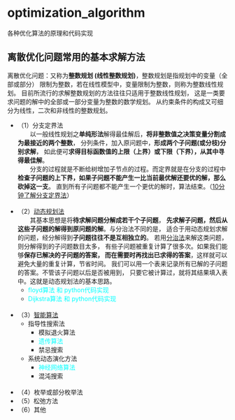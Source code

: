 # optimization_algorithm
各种优化算法的原理和代码实现

## 离散优化问题常用的基本求解方法
离散优化问题：又称为**整数规划 (线性整数规划)**，整数规划是指规划中的变量（全部或部分）
限制为整数，若在线性模型中，变量限制为整数，则称为整数线性规划。
目前所流行的求解整数规划的方法往往只适用于整数线性规划，
这是一类要求问题的解中的全部或一部分变量为整数的数学规划。
从约束条件的构成又可细分为线性，二次和非线性的整数规划。
- （1）分支定界法<br>
    &emsp;&emsp;以一般线性规划之**单纯形法**解得最佳解后，**将非整数值之决策变量分割成为最接近的两个整数**，
    分列条件，加入原问题中，**形成两个子问题(或分枝)分别求解**，
    如此便可**求得目标函数值的上限（上界）或下限（下界），从其中寻得最佳解**。<br>
    &emsp;&emsp;分支的过程就是不断给树增加子节点的过程。而定界就是在分支的过程中**检查子问题的上下界，如果子问题不能产生一比当前最优解还要优的解，那么砍掉这一支**。
    直到所有子问题都不能产生一个更优的解时，算法结束。（[10分钟了解分支定界法](https://www.cnblogs.com/dengfaheng/p/11225612.html)）<br><br>
- （2）[动态规划法](https://baike.baidu.com/item/%E5%8A%A8%E6%80%81%E8%A7%84%E5%88%92/529408?fromtitle=%E5%8A%A8%E6%80%81%E8%A7%84%E5%88%92%E6%96%B9%E6%B3%95&fromid=19136902)<br>
    &emsp;&emsp;其基本思想是将**待求解问题分解成若干个子问题**，
    **先求解子问题，然后从这些子问题的解得到原问题的解**。与分治法不同的是，
    适合于用动态规划求解的问题，经分解得到**子问题往往不是互相独立的**。
    若用[分治法](https://baike.baidu.com/item/%E5%88%86%E6%B2%BB%E6%B3%95)来解这类问题，则分解得到的子问题数目太多，
    有些子问题被重复计算了很多次。如果我们能够**保存已解决的子问题的答案，
    而在需要时再找出已求得的答案**，这样就可以避免大量的重复计算，节省时间。
    我们可以用一个表来记录所有已解的子问题的答案。不管该子问题以后是否被用到，
    只要它被计算过，就将其结果填入表中。这就是动态规划法的基本思路。
  - <font color=#00ffff>floyd算法 和 python代码实现</font><br>
  - <font color=#00ffff>Dijkstra算法 和 python代码实现</font><br><br>
- （3）[智能算法](https://baike.baidu.com/item/%E6%99%BA%E8%83%BD%E7%AE%97%E6%B3%95/3387637)<br>
    - 指导性搜索法
      - 模拟退火算法
      - <font color=#00ffff>遗传算法</font>
      - 禁忌搜索
    - 系统动态演化方法
      - <font color=#00ffff>神经网络算法</font>
      - 混沌搜索<br><br>
- （4）枚举或部分枚举法
- （5）松弛方法
- （6）其他
